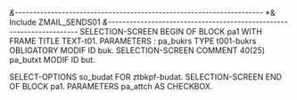*&---------------------------------------------------------------------*
*& Include          ZMAIL_SENDS01
*&---------------------------------------------------------------------*
SELECTION-SCREEN BEGIN OF BLOCK pa1 WITH FRAME TITLE TEXT-t01.
  PARAMETERS : pa_bukrs  TYPE t001-bukrs OBLIGATORY MODIF ID buk.
  SELECTION-SCREEN COMMENT 40(25) pa_butxt MODIF ID but.

  SELECT-OPTIONS so_budat FOR ztbkpf-budat.
SELECTION-SCREEN END OF BLOCK pa1.
PARAMETERS pa_attch AS CHECKBOX.
